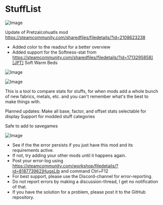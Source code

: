 # StuffList

![Image](https://i.imgur.com/buuPQel.png)

Update of Pretzalcohuatls mod
https://steamcommunity.com/sharedfiles/filedetails/?id=2108623238

- Added color to the readout for a better overview
- Added support for the Softness-stat from https://steamcommunity.com/sharedfiles/filedetails/?id=1713295858][JPT] Soft Warm Beds

![Image](https://i.imgur.com/pufA0kM.png)

	
![Image](https://i.imgur.com/Z4GOv8H.png)

This is a tool to compare stats for stuffs, for when mods add a whole bunch of new fabrics, metals, etc. and you can't remember what's the best to make things with.

Planned updates:
Make all base, factor, and offset stats selectable for display
Support for modded stuff categories

Safe to add to savegames

![Image](https://i.imgur.com/PwoNOj4.png)



-  See if the the error persists if you just have this mod and its requirements active.
-  If not, try adding your other mods until it happens again.
-  Post your error-log using https://steamcommunity.com/workshop/filedetails/?id=818773962]HugsLib and command Ctrl+F12
-  For best support, please use the Discord-channel for error-reporting.
-  Do not report errors by making a discussion-thread, I get no notification of that.
-  If you have the solution for a problem, please post it to the GitHub repository.



